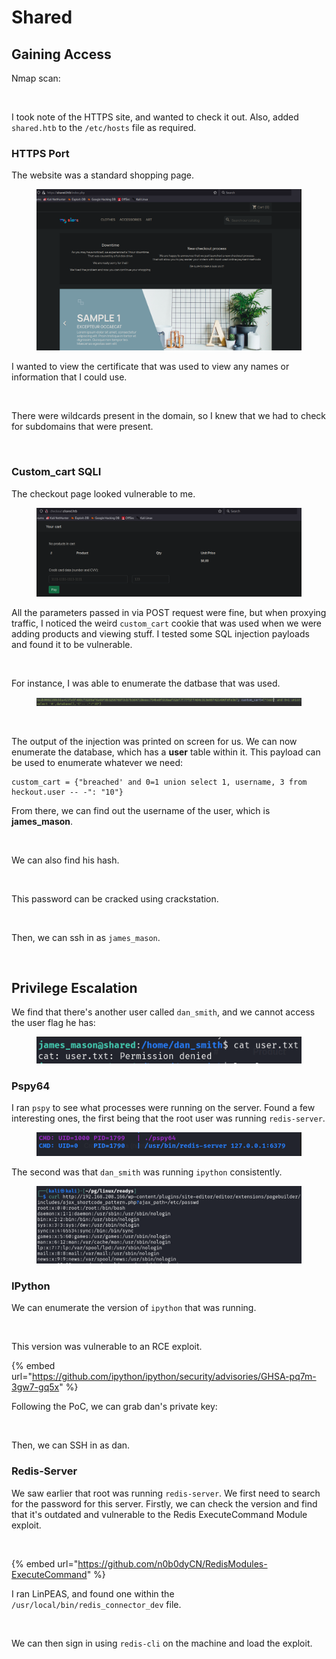 # Shared

## Gaining Access

Nmap scan:

<figure><img src="../../../.gitbook/assets/image (5) (10).png" alt=""><figcaption></figcaption></figure>

I took note of the HTTPS site, and wanted to check it out. Also, added `shared.htb` to the `/etc/hosts` file as required.

### HTTPS Port

The website was a standard shopping page.

<figure><img src="../../../.gitbook/assets/image (20) (1) (1) (2).png" alt=""><figcaption></figcaption></figure>

I wanted to view the certificate that was used to view any names or information that I could use.

<figure><img src="../../../.gitbook/assets/image (28) (3).png" alt=""><figcaption></figcaption></figure>

There were wildcards present in the domain, so I knew that we had to check for subdomains that were present.

<figure><img src="../../../.gitbook/assets/image (8) (1) (3) (1).png" alt=""><figcaption></figcaption></figure>

### Custom\_cart SQLI

The checkout page looked vulnerable to me.&#x20;

<figure><img src="../../../.gitbook/assets/image (27) (3) (1).png" alt=""><figcaption></figcaption></figure>

All the parameters passed in via POST request were fine, but when proxying traffic, I noticed the weird `custom_cart` cookie that was used when we were adding products and viewing stuff. I tested some SQL injection payloads and found it to be vulnerable.

<figure><img src="../../../.gitbook/assets/image (11) (7).png" alt=""><figcaption></figcaption></figure>

For instance, I was able to enumerate the datbase that was used.

<figure><img src="../../../.gitbook/assets/image (31) (1) (2) (2).png" alt=""><figcaption></figcaption></figure>

<figure><img src="../../../.gitbook/assets/image (17) (5) (1).png" alt=""><figcaption></figcaption></figure>

The output of the injection was printed on screen for us. We can now enumerate the database, which has a **user** table within it. This payload can be used to enumerate whatever we need:

```
custom_cart = {"breached' and 0=1 union select 1, username, 3 from heckout.user -- -": "10"}
```

From there, we can find out the username of the user, which is **james\_mason**.&#x20;

<figure><img src="../../../.gitbook/assets/image (23) (1) (3).png" alt=""><figcaption></figcaption></figure>

We can also find his hash.

<figure><img src="../../../.gitbook/assets/image (21) (1) (3).png" alt=""><figcaption></figcaption></figure>

This password can be cracked using crackstation.

<figure><img src="../../../.gitbook/assets/image (4) (1) (5) (2).png" alt=""><figcaption></figcaption></figure>

Then, we can ssh in as `james_mason`.&#x20;

<figure><img src="../../../.gitbook/assets/image (1) (1) (4).png" alt=""><figcaption></figcaption></figure>

## Privilege Escalation

We find that there's another user called `dan_smith`, and we cannot access the user flag he has:

<figure><img src="../../../.gitbook/assets/image (62) (3) (1).png" alt=""><figcaption></figcaption></figure>

### Pspy64

I ran `pspy` to see what processes were running on the server. Found a few interesting ones, the first being that the root user was running `redis-server`.

<figure><img src="../../../.gitbook/assets/image (14) (1) (3) (1).png" alt=""><figcaption></figcaption></figure>

The second was that `dan_smith` was running `ipython` consistently.

<figure><img src="../../../.gitbook/assets/image (10) (1) (1) (1).png" alt=""><figcaption></figcaption></figure>

### IPython

We can enumerate the version of `ipython` that was running.

<figure><img src="../../../.gitbook/assets/image (19) (5) (1).png" alt=""><figcaption></figcaption></figure>

This version was vulnerable to an RCE exploit.

{% embed url="https://github.com/ipython/ipython/security/advisories/GHSA-pq7m-3gw7-gq5x" %}

Following the PoC, we can grab dan's private key:

<figure><img src="../../../.gitbook/assets/image (30) (1) (2).png" alt=""><figcaption></figcaption></figure>

Then, we can SSH in as dan.&#x20;

### Redis-Server

We saw earlier that root was running `redis-server`. We first need to search for the password for this server. Firstly, we can check the version and find that it's outdated and vulnerable to the Redis ExecuteCommand Module exploit.

<figure><img src="../../../.gitbook/assets/image (7) (1) (6).png" alt=""><figcaption></figcaption></figure>

{% embed url="https://github.com/n0b0dyCN/RedisModules-ExecuteCommand" %}

&#x20;I ran LinPEAS, and found one within the `/usr/local/bin/redis_connector_dev` file.

<figure><img src="../../../.gitbook/assets/image (3) (1) (4) (2).png" alt=""><figcaption></figcaption></figure>

We can then sign in using `redis-cli` on the machine and load the exploit.

<figure><img src="../../../.gitbook/assets/image (2) (1) (3) (3) (1).png" alt=""><figcaption></figcaption></figure>

<figure><img src="../../../.gitbook/assets/image (29) (1) (4).png" alt=""><figcaption></figcaption></figure>

